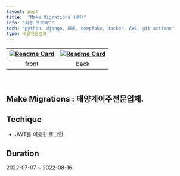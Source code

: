 ```yaml
---
layout: post
title:  "Make Migrations (WM)"
info: "최종 프로젝트"
tech: "python, django, DRF, deepfake, docker, AWS, git actions"
type: 내일배움캠프
---
```


|[![Readme Card](https://github-readme-stats.vercel.app/api/pin/?username=cmjcum&repo=WM_front)](https://github.com/cmjcum/WM_front)|[![Readme Card](https://github-readme-stats.vercel.app/api/pin/?username=cmjcum&repo=WM_back)](https://github.com/cmjcum/WM_back)|
|:---:|:---:|
|front|back|

<br/>

## Make Migrations : 태양계이주전문업체.



## Techique
* JWT를 이용한 로그인



## Duration 
2022-07-07 ~ 2022-08-16